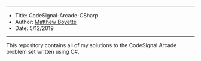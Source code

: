 *******************************************************************

* Title:  CodeSignal-Arcade-CSharp
* Author: [Matthew Boyette](mailto:Dyndrilliac@gmail.com)
* Date:   5/12/2019

*******************************************************************

This repository contains all of my solutions to the CodeSignal Arcade problem set written using C#.
